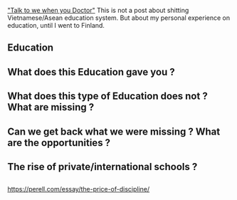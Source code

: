 ["Talk to we when you Doctor"](https://www.youtube.com/watch?v=hVODv8A5-EM)
This is not a post about shitting Vietnamese/Asean education system. But about my personal experience on education, until I went to Finland.


## Education


## What does this Education gave you ?


## What does this type of Education does not ?  What are missing ?


## Can we get back what we were missing ? What are the opportunities ?


## The rise of private/international schools ?


## 
https://perell.com/essay/the-price-of-discipline/